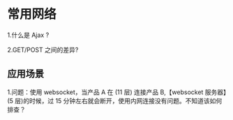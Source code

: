 # 常用网络

1.什么是 Ajax ?

2.GET/POST 之间的差异?


## 应用场景

1.问题：使用 websocket，当产品 A 在 (11 层) 连接产品 B,【websocket 服务器】(5 层)的时候，过 15 分钟左右就会断开，使用内网连接没有问题。不知道该如何排查？


